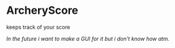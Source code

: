 # ArcheryScore
keeps track of your score


*In the future i want to make a GUI for it but i don't know how atm.*
